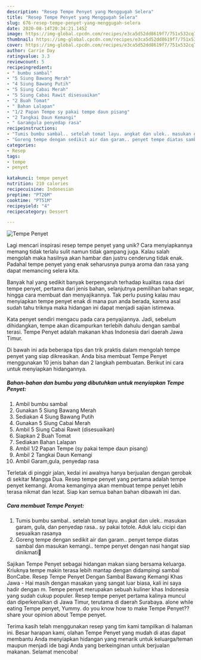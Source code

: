 ```yaml
---
description: "Resep Tempe Penyet yang Menggugah Selera"
title: "Resep Tempe Penyet yang Menggugah Selera"
slug: 676-resep-tempe-penyet-yang-menggugah-selera
date: 2020-08-14T20:34:21.145Z
image: https://img-global.cpcdn.com/recipes/e3ca5d52dd8619f7/751x532cq70/tempe-penyet-foto-resep-utama.jpg
thumbnail: https://img-global.cpcdn.com/recipes/e3ca5d52dd8619f7/751x532cq70/tempe-penyet-foto-resep-utama.jpg
cover: https://img-global.cpcdn.com/recipes/e3ca5d52dd8619f7/751x532cq70/tempe-penyet-foto-resep-utama.jpg
author: Carrie Day
ratingvalue: 3.3
reviewcount: 5
recipeingredient:
- " bumbu sambal"
- "5 Siung Bawang Merah"
- "4 Siung Bawang Putih"
- "5 Siung Cabai Merah"
- "5 Siung Cabai Rawit disesuaikan"
- "2 Buah Tomat"
- " Bahan Lalapan"
- "1/2 Papan Tempe sy pakai tempe daun pisang"
- "2 Tangkai Daun Kemangi"
- " Garamgula penyedap rasa"
recipeinstructions:
- "Tumis bumbu sambal.. setelah tomat layu. angkat dan ulek.. masukan garam, gula, dan penyedap rasa.. sy pakai totole. Aduk lalu cicipi dan sesuaikan rasanya"
- "Goreng tempe dengan sedikit air dan garam.. penyet tempe diatas sambal dan masukan kemangi.. tempe penyet dengan nasi hangat siap dinikmati🥰"
categories:
- Resep
tags:
- tempe
- penyet

katakunci: tempe penyet 
nutrition: 210 calories
recipecuisine: Indonesian
preptime: "PT26M"
cooktime: "PT51M"
recipeyield: "4"
recipecategory: Dessert

---
```



![Tempe Penyet](https://img-global.cpcdn.com/recipes/e3ca5d52dd8619f7/751x532cq70/tempe-penyet-foto-resep-utama.jpg)

Lagi mencari inspirasi resep tempe penyet yang unik? Cara menyiapkannya memang tidak terlalu sulit namun tidak gampang juga. Kalau salah mengolah maka hasilnya akan hambar dan justru cenderung tidak enak. Padahal tempe penyet yang enak seharusnya punya aroma dan rasa yang dapat memancing selera kita.

Banyak hal yang sedikit banyak berpengaruh terhadap kualitas rasa dari tempe penyet, pertama dari jenis bahan, selanjutnya pemilihan bahan segar, hingga cara membuat dan menyajikannya. Tak perlu pusing kalau mau menyiapkan tempe penyet enak di mana pun anda berada, karena asal sudah tahu triknya maka hidangan ini dapat menjadi sajian istimewa.

Kata penyet sendiri mengacu pada cara penyajiannya. Jadi, sebelum dihidangkan, tempe akan dicampurkan terlebih dahulu dengan sambal terasi. Tempe Penyet adalah makanan khas Indonesia dari daerah Jawa Timur.


Di bawah ini ada beberapa tips dan trik praktis dalam mengolah tempe penyet yang siap dikreasikan. Anda bisa membuat Tempe Penyet menggunakan 10 jenis bahan dan 2 langkah pembuatan. Berikut ini cara untuk menyiapkan hidangannya.

<!--inarticleads1-->

##### Bahan-bahan dan bumbu yang dibutuhkan untuk menyiapkan Tempe Penyet:

1. Ambil  bumbu sambal
1. Gunakan 5 Siung Bawang Merah
1. Sediakan 4 Siung Bawang Putih
1. Gunakan 5 Siung Cabai Merah
1. Ambil 5 Siung Cabai Rawit (disesuaikan)
1. Siapkan 2 Buah Tomat
1. Sediakan  Bahan Lalapan
1. Ambil 1/2 Papan Tempe (sy pakai tempe daun pisang)
1. Ambil 2 Tangkai Daun Kemangi
1. Ambil  Garam,gula, penyedap rasa


Terletak di pinggir jalan, kedai ini awalnya hanya berjualan dengan gerobak di sekitar Mangga Dua. Resep tempe penyet yang pertama adalah tempe penyet kemangi. Aroma kemanginya akan membuat tempe penyet lebih terasa nikmat dan lezat. Siap kan semua bahan bahan dibawah ini dan. 

<!--inarticleads2-->

##### Cara membuat Tempe Penyet:

1. Tumis bumbu sambal.. setelah tomat layu. angkat dan ulek.. masukan garam, gula, dan penyedap rasa.. sy pakai totole. Aduk lalu cicipi dan sesuaikan rasanya
1. Goreng tempe dengan sedikit air dan garam.. penyet tempe diatas sambal dan masukan kemangi.. tempe penyet dengan nasi hangat siap dinikmati🥰


Sajikan Tempe Penyet sebagai hidangan makan siang bersama keluarga. Kriuknya tempe makin terasa lebih mantap dengan didampingi sambal BonCabe. Resep Tempe Penyet Dengan Sambal Bawang Kemangi Khas Jawa - Hai masih dengan masakan yang sangat luar biasa, kali ini saya hadir dengan m. Tempe penyet merupakan sebuah kuliner khas Indonesia yang sudah cukup populer. Resep tempe penyet pertama kalinya muncul dan diperkenalkan di Jawa Timur, terutama di daerah Surabaya. alone while eating Tempe penyet, Yummy. do you know how to make Tempe Penyet??share your opinion about Tempe penyet. 

Terima kasih telah menggunakan resep yang tim kami tampilkan di halaman ini. Besar harapan kami, olahan Tempe Penyet yang mudah di atas dapat membantu Anda menyiapkan hidangan yang menarik untuk keluarga/teman maupun menjadi ide bagi Anda yang berkeinginan untuk berjualan makanan. Selamat mencoba!
